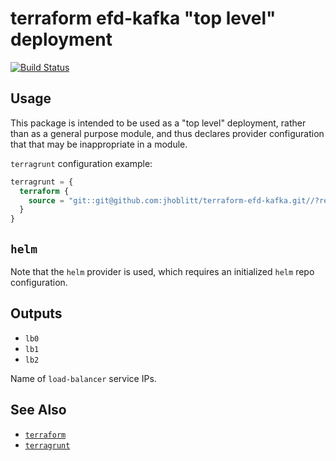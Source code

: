 terraform efd-kafka "top level" deployment
===

[![Build Status](https://travis-ci.org/lsst-sqre/terraform-efd-kafka.png)](https://travis-ci.org/lsst-sqre/terraform-efd-kafka)

Usage
---

This package is intended to be used as a "top level" deployment, rather than as
a general purpose module, and thus declares provider configuration that that
may be inappropriate in a module.

`terragrunt` configuration example:

```terraform
terragrunt = {
  terraform {
    source = "git::git@github.com:jhoblitt/terraform-efd-kafka.git//?ref=master"
  }
}
```

`helm`
---

Note that the `helm` provider is used, which requires an initialized `helm`
repo configuration.

Outputs
---

* `lb0`
* `lb1`
* `lb2`

Name of `load-balancer` service IPs.

See Also
---

* [`terraform`](https://www.terraform.io/)
* [`terragrunt`](https://github.com/gruntwork-io/terragrunt)
